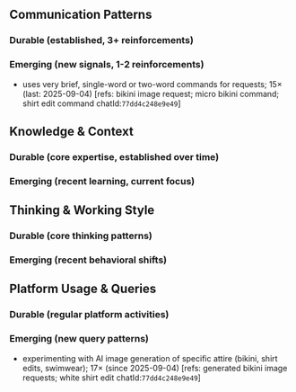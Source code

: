 ## Communication Patterns
### Durable (established, 3+ reinforcements)

### Emerging (new signals, 1-2 reinforcements)
- uses very brief, single-word or two-word commands for requests; 15× (last: 2025-09-04) [refs: bikini image request; micro bikini command; shirt edit command chatId:`77dd4c248e9e49`]

## Knowledge & Context
### Durable (core expertise, established over time)

### Emerging (recent learning, current focus)

## Thinking & Working Style
### Durable (core thinking patterns)

### Emerging (recent behavioral shifts)

## Platform Usage & Queries
### Durable (regular platform activities)

### Emerging (new query patterns)
- experimenting with AI image generation of specific attire (bikini, shirt edits, swimwear); 17× (since 2025-09-04) [refs: generated bikini image requests; white shirt edit chatId:`77dd4c248e9e49`]